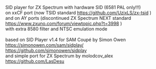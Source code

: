 SID player for ZX Spectrum with hardware SID (6581 PAL only!!!)
<br/> on xxCF port (now TSID standard https://github.com/UzixLS/zx-tsid )
<br/> and on AY ports (discontinued ZX Spectrum NEXT standard https://www.zxuno.com/forum/viewtopic.php?t=3998 )
<br/> with extra 8580 filter and NTSC emulation mode
<br/> 
<br/> based on SID Player v1.4 for SAM Coupé by Simon Owen
<br/> https://simonowen.com/sam/sidplay/
<br/> https://github.com/simonowen/sidplay
<br/> and simple port for ZX Spectrum by molodcov_alex
<br/> https://github.com/LasDesu
<br/> 



